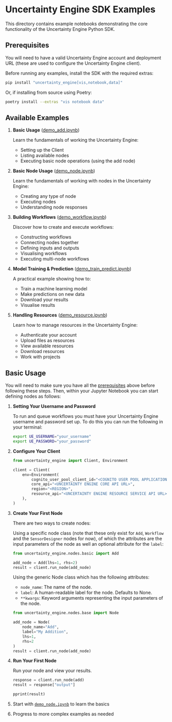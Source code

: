 # Uncertainty Engine SDK Examples

This directory contains example notebooks demonstrating the core functionality of the Uncertainty Engine Python SDK.

## Prerequisites

You will need to have a valid Uncertainty Engine account and deployment URL (these are used to configure the Uncertainty Engine client).

Before running any examples, install the SDK with the required extras:

```bash
pip install "uncertainty_engine[vis,notebook,data]"
```

Or, if installing from source using Poetry:

```bash
poetry install --extras "vis notebook data"
```

## Available Examples

1. **Basic Usage** ([demo_add.ipynb](./demo_add.ipynb))

   Learn the fundamentals of working the Uncertainty Engine:

   - Setting up the Client
   - Listing available nodes
   - Executing basic node operations (using the add node)

2. **Basic Node Usage** ([demo_node.ipynb](./demo_node.ipynb))

   Learn the fundamentals of working with nodes in the Uncertainty Engine:

   - Creating any type of node
   - Executing nodes
   - Understanding node responses

3. **Building Workflows** ([demo_workflow.ipynb](./demo_workflow.ipynb))

   Discover how to create and execute workflows:

   - Constructing workflows
   - Connecting nodes together
   - Defining inputs and outputs
   - Visualising workflows
   - Executing multi-node workflows

4. **Model Training & Prediction** ([demo_train_predict.ipynb](./demo_train_predict.ipynb))

   A practical example showing how to:

   - Train a machine learning model
   - Make predictions on new data
   - Download your results
   - Visualise results

5. **Handling Resources** ([demo_resource.ipynb](./demo_resource.ipynb))

   Learn how to manage resources in the Uncertainty Engine:

   - Authenticate your account
   - Upload files as resources
   - View available resources
   - Download resources
   - Work with projects

## Basic Usage

You will need to make sure you have all the [prerequisites](#prerequisites) above before following these steps. Then, within your Jupyter Notebook you can start defining nodes as follows:

1. **Setting Your Username and Password**

   To run and queue workflows you must have your Uncertainty Engine username and password set up. To do this you can run the following in your terminal:

    ```bash
    export UE_USERNAME="your_username"
    export UE_PASSWORD="your_password"
    ```

1. **Configure Your Client**

    ```python
    from uncertainty_engine import Client, Environment

    client = Client(
        env=Environment(
            cognito_user_pool_client_id="<COGNITO USER POOL APPLICATION CLIENT ID>",
            core_api="<UNCERTAINTY ENGINE CORE API URL>",
            region="<REGION>",
            resource_api="<UNCERTAINTY ENGINE RESOURCE SERVICE API URL>",
        ),
    )
    ```

2. **Create Your First Node**

   There are two ways to create nodes:

   Using a specific node class (note that these only exist for `Add`, `Workflow` and the `SensorDesigner` nodes for now), of which the attributes are the input parameters of the node as well an optional attribute for the `label`:

   ```python
   from uncertainty_engine.nodes.basic import Add

   add_node = Add(lhs=1, rhs=2)
   result = client.run_node(add_node)
   ```

   Using the generic Node class which has the following attributes:

   - `node_name`: The name of the node.
   - `label`: A human-readable label for the node. Defaults to None.
   - `**kwargs`: Keyword arguments representing the input parameters of the node.

   ```python
   from uncertainty_engine.nodes.base import Node

   add_node = Node(
       node_name="Add",
       label="My Addition",
       lhs=1,
       rhs=2
   )
   result = client.run_node(add_node)
   ```

3. **Run Your First Node**

   Run your node and view your results.

   ```python
   response = client.run_node(add)
   result = response["output"]

   pprint(result)
   ```

4. Start with [`demo_node.ipynb`](./demo_node.ipynb) to learn the basics
5. Progress to more complex examples as needed
